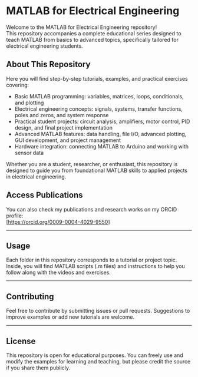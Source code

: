 # MATLAB for Electrical Engineering

Welcome to the MATLAB for Electrical Engineering repository!  
This repository accompanies a complete educational series designed to teach MATLAB from basics to advanced topics, specifically tailored for electrical engineering students.

## About This Repository

Here you will find step-by-step tutorials, examples, and practical exercises covering:

- Basic MATLAB programming: variables, matrices, loops, conditionals, and plotting  
- Electrical engineering concepts: signals, systems, transfer functions, poles and zeros, and system response  
- Practical student projects: circuit analysis, amplifiers, motor control, PID design, and final project implementation  
- Advanced MATLAB features: data handling, file I/O, advanced plotting, GUI development, and project management  
- Hardware integration: connecting MATLAB to Arduino and working with sensor data  

Whether you are a student, researcher, or enthusiast, this repository is designed to guide you from foundational MATLAB skills to applied projects in electrical engineering.

## Access Publications

You can also check my publications and research works on my ORCID profile:  
[https://orcid.org/0009-0004-4029-9550]

---

## Usage

Each folder in this repository corresponds to a tutorial or project topic. Inside, you will find MATLAB scripts (.m files) and instructions to help you follow along with the videos and exercises.

---

## Contributing

Feel free to contribute by submitting issues or pull requests. Suggestions to improve examples or add new tutorials are welcome.

---

## License

This repository is open for educational purposes. You can freely use and modify the examples for learning and teaching, but please credit the source if you share them publicly.

